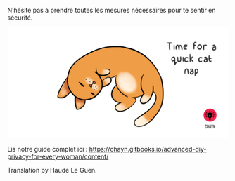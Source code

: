 N’hésite pas à prendre toutes les mesures nécessaires pour te sentir en sécurité.

![](assets/Cat-nap--medium.gif)

Lis notre guide complet ici : https://chayn.gitbooks.io/advanced-diy-privacy-for-every-woman/content/


Translation by Haude Le Guen.
